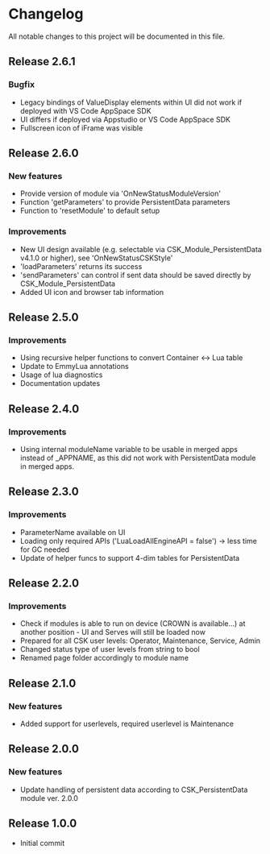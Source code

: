 # Changelog
All notable changes to this project will be documented in this file.

## Release 2.6.1

### Bugfix
- Legacy bindings of ValueDisplay elements within UI did not work if deployed with VS Code AppSpace SDK
- UI differs if deployed via Appstudio or VS Code AppSpace SDK
- Fullscreen icon of iFrame was visible

## Release 2.6.0

### New features
- Provide version of module via 'OnNewStatusModuleVersion'
- Function 'getParameters' to provide PersistentData parameters
- Function to 'resetModule' to default setup

### Improvements
- New UI design available (e.g. selectable via CSK_Module_PersistentData v4.1.0 or higher), see 'OnNewStatusCSKStyle'
- 'loadParameters' returns its success
- 'sendParameters' can control if sent data should be saved directly by CSK_Module_PersistentData
- Added UI icon and browser tab information

## Release 2.5.0

### Improvements
- Using recursive helper functions to convert Container <-> Lua table
- Update to EmmyLua annotations
- Usage of lua diagnostics
- Documentation updates

## Release 2.4.0

### Improvements
- Using internal moduleName variable to be usable in merged apps instead of _APPNAME, as this did not work with PersistentData module in merged apps.

## Release 2.3.0

### Improvements
- ParameterName available on UI
- Loading only required APIs ('LuaLoadAllEngineAPI = false') -> less time for GC needed
- Update of helper funcs to support 4-dim tables for PersistentData

## Release 2.2.0

### Improvements
- Check if modules is able to run on device (CROWN is available...) at another position - UI and Serves will still be loaded now
- Prepared for all CSK user levels: Operator, Maintenance, Service, Admin
- Changed status type of user levels from string to bool
- Renamed page folder accordingly to module name

## Release 2.1.0

### New features
- Added support for userlevels, required userlevel is Maintenance

## Release 2.0.0

### New features
- Update handling of persistent data according to CSK_PersistentData module ver. 2.0.0

## Release 1.0.0
- Initial commit